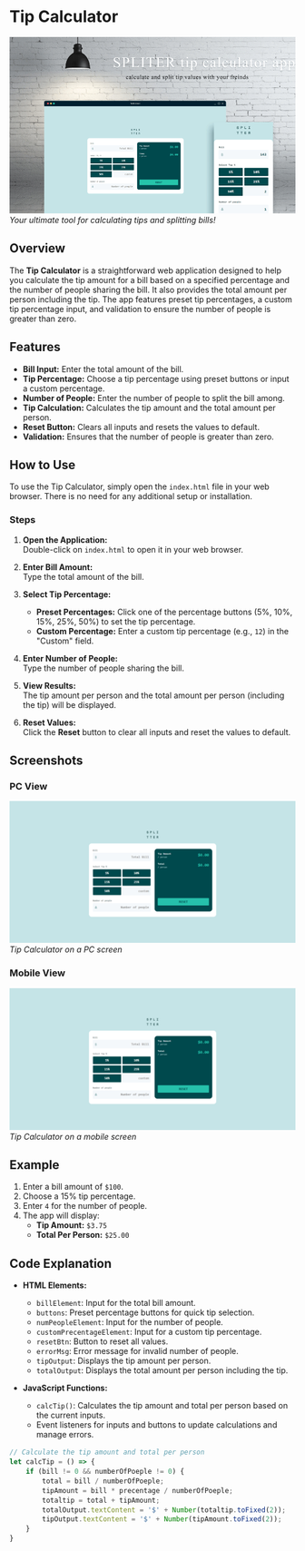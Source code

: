 # Tip Calculator

![Tip Calculator](./design/screenshots/1.jpg)  
*Your ultimate tool for calculating tips and splitting bills!*

## Overview

The **Tip Calculator** is a straightforward web application designed to help you calculate the tip amount for a bill based on a specified percentage and the number of people sharing the bill. It also provides the total amount per person including the tip. The app features preset tip percentages, a custom tip percentage input, and validation to ensure the number of people is greater than zero.

## Features

- **Bill Input:** Enter the total amount of the bill.
- **Tip Percentage:** Choose a tip percentage using preset buttons or input a custom percentage.
- **Number of People:** Enter the number of people to split the bill among.
- **Tip Calculation:** Calculates the tip amount and the total amount per person.
- **Reset Button:** Clears all inputs and resets the values to default.
- **Validation:** Ensures that the number of people is greater than zero.

## How to Use

To use the Tip Calculator, simply open the `index.html` file in your web browser. There is no need for any additional setup or installation.

### Steps

1. **Open the Application:**  
   Double-click on `index.html` to open it in your web browser.

2. **Enter Bill Amount:**  
   Type the total amount of the bill.

3. **Select Tip Percentage:**  
   - **Preset Percentages:** Click one of the percentage buttons (5%, 10%, 15%, 25%, 50%) to set the tip percentage.
   - **Custom Percentage:** Enter a custom tip percentage (e.g., `12`) in the "Custom" field.

4. **Enter Number of People:**  
   Type the number of people sharing the bill.

5. **View Results:**  
   The tip amount per person and the total amount per person (including the tip) will be displayed.

6. **Reset Values:**  
   Click the **Reset** button to clear all inputs and reset the values to default.

## Screenshots

### PC View

![PC View](/design/screenshots/pc.png)  
*Tip Calculator on a PC screen*

### Mobile View

![Mobile View](/design/screenshots/pc.png)  
*Tip Calculator on a mobile screen*

## Example

1. Enter a bill amount of `$100`.
2. Choose a 15% tip percentage.
3. Enter `4` for the number of people.
4. The app will display:
   - **Tip Amount:** `$3.75`
   - **Total Per Person:** `$25.00`

## Code Explanation

- **HTML Elements:**
  - `billElement`: Input for the total bill amount.
  - `buttons`: Preset percentage buttons for quick tip selection.
  - `numPeopleElement`: Input for the number of people.
  - `customPrecentageElement`: Input for a custom tip percentage.
  - `resetBtn`: Button to reset all values.
  - `errorMsg`: Error message for invalid number of people.
  - `tipOutput`: Displays the tip amount per person.
  - `totalOutput`: Displays the total amount per person including the tip.

- **JavaScript Functions:**
  - `calcTip()`: Calculates the tip amount and total per person based on the current inputs.
  - Event listeners for inputs and buttons to update calculations and manage errors.

```javascript
// Calculate the tip amount and total per person
let calcTip = () => {
    if (bill != 0 && numberOfPoeple != 0) {
        total = bill / numberOfPoeple;
        tipAmount = bill * precentage / numberOfPoeple;
        totaltip = total + tipAmount;
        totalOutput.textContent = '$' + Number(totaltip.toFixed(2));
        tipOutput.textContent = '$' + Number(tipAmount.toFixed(2));
    }
}

